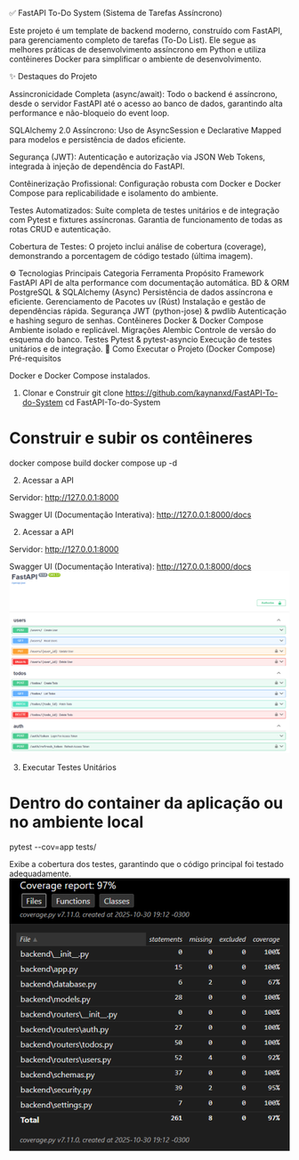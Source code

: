 ✅ FastAPI To-Do System (Sistema de Tarefas Assíncrono)

Este projeto é um template de backend moderno, construído com FastAPI, para gerenciamento completo de tarefas (To-Do List). Ele segue as melhores práticas de desenvolvimento assíncrono em Python e utiliza contêineres Docker para simplificar o ambiente de desenvolvimento.

✨ Destaques do Projeto

Assincronicidade Completa (async/await): Todo o backend é assíncrono, desde o servidor FastAPI até o acesso ao banco de dados, garantindo alta performance e não-bloqueio do event loop.

SQLAlchemy 2.0 Assíncrono: Uso de AsyncSession e Declarative Mapped para modelos e persistência de dados eficiente.

Segurança (JWT): Autenticação e autorização via JSON Web Tokens, integrada à injeção de dependência do FastAPI.

Contêinerização Profissional: Configuração robusta com Docker e Docker Compose para replicabilidade e isolamento do ambiente.

Testes Automatizados: Suíte completa de testes unitários e de integração com Pytest e fixtures assíncronas. Garantia de funcionamento de todas as rotas CRUD e autenticação.

Cobertura de Testes: O projeto inclui análise de cobertura (coverage), demonstrando a porcentagem de código testado (última imagem).

⚙️ Tecnologias Principais
Categoria	Ferramenta	Propósito
Framework	FastAPI	API de alta performance com documentação automática.
BD & ORM	PostgreSQL & SQLAlchemy (Async)	Persistência de dados assíncrona e eficiente.
Gerenciamento de Pacotes	uv (Rúst)	Instalação e gestão de dependências rápida.
Segurança	JWT (python-jose) & pwdlib	Autenticação e hashing seguro de senhas.
Contêineres	Docker & Docker Compose	Ambiente isolado e replicável.
Migrações	Alembic	Controle de versão do esquema do banco.
Testes	Pytest & pytest-asyncio	Execução de testes unitários e de integração.
🚀 Como Executar o Projeto (Docker Compose)
Pré-requisitos

Docker e Docker Compose instalados.

1. Clonar e Construir
git clone https://github.com/kaynanxd/FastAPI-To-do-System
cd FastAPI-To-do-System

# Construir e subir os contêineres
docker compose build
docker compose up -d

2. Acessar a API

Servidor: http://127.0.0.1:8000

Swagger UI (Documentação Interativa): http://127.0.0.1:8000/docs

2. Acessar a API

Servidor: http://127.0.0.1:8000

Swagger UI (Documentação Interativa): http://127.0.0.1:8000/docs
![Swagger Imagem](imagem5.png)

3. Executar Testes Unitários
# Dentro do container da aplicação ou no ambiente local
pytest --cov=app tests/

Exibe a cobertura dos testes, garantindo que o código principal foi testado adequadamente.
![Swagger Imagem](coverage.png)
